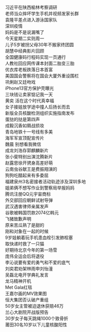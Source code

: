 习近平在陕西榆林考察调研  
老师当众摔坏学生手机并视频发家长群  
袁隆平差点进入游泳国家队  
深圳疫情  
妈妈是不是说漏嘴了  
今天星期二实则周一  
儿子5岁被拐父母30年不搬家终团圆  
胡慧中经典影片回顾  
全国健康码行程码实现一页通行  
人教社回应网传课本封面二胎变三胎  
优衣库老板跌落日本首富  
美国国会警察将在国会大厦外重设围栏  
巩俐赵又廷吻戏  
iPhone13官方保护壳曝光  
三块钱让卖家惦记我一天  
黄奕 活在这个时代真幸福  
女子接娃放学途中撞人后扬长而去  
新版全员核酸检测组织实施指南发布  
蛋挞的挞是第四声  
成毅沉香如屑战损妆  
青岛地铁十一号线有多美  
海军军宣顶配宣传片  
魏晨 别想看我微信  
成龙刘浩存郭麒麟新片  
张小斐特别出演沈腾新片  
赵露思徐开骋身高差好萌  
云南虫谷献王是费振翔演的  
狗狗吃醋起来有多委屈  
福建泉州3名密接者活动轨迹涉及深圳多地  
姐弟俩不想写作业到警察局举报妈妈  
腾讯注册QQ元宇宙商标  
外交部回应朝鲜试射导弹  
武汉遇害律师亲属发声  
谷歌被韩国罚款2074亿韩元  
飞猪致歉声明  
原来苦瓜熟了是甜的  
刚和对象在一起的时候  
9岁娃躺着玩手机患血栓引发肺栓塞  
取快递时救了一只猫  
好期待北京今年的第一场雪  
庞伟全运会后将退役  
李沁说要有爱的勇气和不爱的底气  
刘奕君劝架林雨申刘怡潼  
吴磊北电开学典礼发言  
龙马精神开机  
Met Gala红毯  
王嘉尔画的MV效果图  
恒大集团否认破产重组  
50岁女主管被迫退休获赔46万  
兰心大剧院开战版预告  
30岁女子每天跳绳1000个致骨折  
莆田30名10岁以下儿童核酸阳性  
